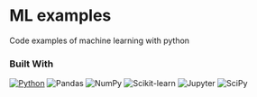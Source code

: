 # ML examples
Code examples of machine learning with python

### Built With
[![Python](https://img.shields.io/badge/-Python-25383e?style=flat&logo=python)](https://www.python.org/)
![Pandas](https://img.shields.io/badge/-Pandas-25383e?style=flat&logo=Pandas)
![NumPy](https://img.shields.io/badge/-NumPy-25383e?style=flat&logo=Numpy)
![Scikit-learn](https://img.shields.io/badge/-Scikit--learn-25383e?style=flat&logo=Scikit-learn)
![Jupyter](https://img.shields.io/badge/-Jupyter-25383e?style=flat&logo=Jupyter)
![SciPy](https://img.shields.io/badge/-SciPy-25383e?style=flat&logo=SciPy)




